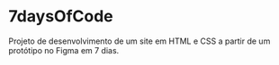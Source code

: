 # 7daysOfCode

Projeto de desenvolvimento de um site em HTML e CSS a partir de um protótipo no Figma em 7 dias.
